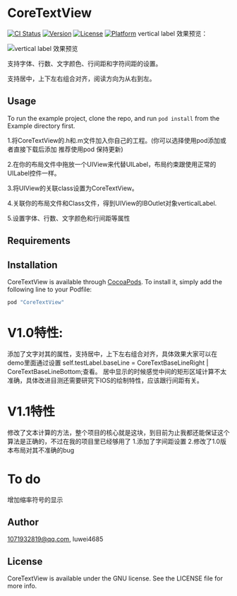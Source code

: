 # CoreTextView

[![CI Status](http://img.shields.io/travis/1071932819@qq.com/CoreTextView.svg?style=flat)](https://travis-ci.org/1071932819@qq.com/CoreTextView)
[![Version](https://img.shields.io/cocoapods/v/CoreTextView.svg?style=flat)](http://cocoapods.org/pods/CoreTextView)
[![License](https://img.shields.io/cocoapods/l/CoreTextView.svg?style=flat)](http://cocoapods.org/pods/CoreTextView)
[![Platform](https://img.shields.io/cocoapods/p/CoreTextView.svg?style=flat)](http://cocoapods.org/pods/CoreTextView)
vertical label 效果预览：

![vertical label 效果预览](https://github.com/luwei2012/CoreTextView/blob/master/releaseV1.1.png)

支持字体、行数、文字颜色、行间距和字符间距的设置。

支持居中，上下左右组合对齐，阅读方向为从右到左。

## Usage

To run the example project, clone the repo, and run `pod install` from the Example directory first.

1.将CoreTextView的.h和.m文件加入你自己的工程。(你可以选择使用pod添加或者直接下载后添加 推荐使用pod 保持更新)

2.在你的布局文件中拖放一个UIView来代替UILabel，布局约束跟使用正常的UILabel控件一样。

3.将UIView的关联class设置为CoreTextView。

4.关联你的布局文件和Class文件，得到UIView的IBOutlet对象verticalLabel.

5.设置字体、行数、文字颜色和行间距等属性

## Requirements

## Installation

CoreTextView is available through [CocoaPods](http://cocoapods.org). To install
it, simply add the following line to your Podfile:

```ruby
pod "CoreTextView"
```
# V1.0特性:

添加了文字对其的属性，支持居中，上下左右组合对齐，具体效果大家可以在demo里面通过设置
self.testLabel.baseLine = CoreTextBaseLineRight | CoreTextBaseLineBottom;查看。
居中显示的时候感觉中间的矩形区域计算不太准确，具体改进目测还需要研究下IOS的绘制特性，应该跟行间距有关。

# V1.1特性
修改了文本计算的方法，整个项目的核心就是这块，到目前为止我都还能保证这个算法是正确的，不过在我的项目里已经够用了
1.添加了字间距设置
2.修改了1.0版本布局对其不准确的bug

# To do
增加缩率符号的显示

## Author

1071932819@qq.com, luwei4685

## License

CoreTextView is available under the GNU license. See the LICENSE file for more info.

